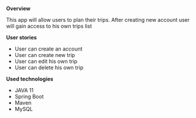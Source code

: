 
**Overview**

This app will allow users to plan their trips. After creating new account user will gain access to his own trips list

**User stories**
 - User can create an account
 - User can create new trip 
 - User can edit his own trip
 - User can delete his own trip
 
**Used technologies**
 - JAVA 11
 - Spring Boot
 - Maven
 - MySQL

